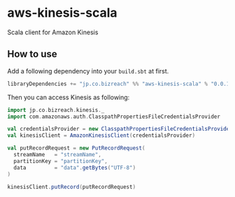 aws-kinesis-scala
========

Scala client for Amazon Kinesis

## How to use

Add a following dependency into your `build.sbt` at first.

```scala
libraryDependencies += "jp.co.bizreach" %% "aws-kinesis-scala" % "0.0.1"
```

Then you can access Kinesis as following:

```scala
import jp.co.bizreach.kinesis._
import com.amazonaws.auth.ClasspathPropertiesFileCredentialsProvider

val credentialsProvider = new ClasspathPropertiesFileCredentialsProvider()
val kinesisClient = AmazonKinesisClient(credentialsProvider)

val putRecordRequest = new PutRecordRequest(
  streamName   = "streamName",
  partitionKey = "partitionKey",
  data         = "data".getBytes("UTF-8")
)

kinesisClient.putRecord(putRecordRequest)
```
